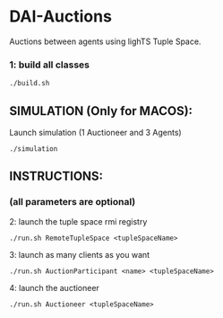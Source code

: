 # DAI-Auctions
Auctions between agents using lighTS Tuple Space.
### 1: build all classes
```
./build.sh
```
## SIMULATION (Only for MACOS):
Launch simulation (1 Auctioneer and 3 Agents)
```
./simulation 
```
## INSTRUCTIONS:
### (all parameters are optional)
2: launch the tuple space rmi registry
```
./run.sh RemoteTupleSpace <tupleSpaceName>
```
3: launch as many clients as you want
```
./run.sh AuctionParticipant <name> <tupleSpaceName>
```
4: launch the auctioneer
```
./run.sh Auctioneer <tupleSpaceName>  
```

